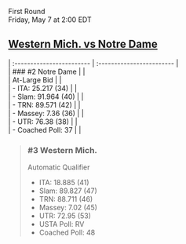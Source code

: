 First Round  
Friday, May 7 at 2:00 EDT
## [Western Mich. vs Notre Dame](https://www.ncaa.com/game/5833372) 

| :------------------------ | :------------------------ |  
| ### #2 Notre Dame         | |  
| At-Large Bid              | |  
| - ITA: 25.217 (34)        | |  
| - Slam: 91.964 (40)       | |  
| - TRN: 89.571 (42)        | |  
| - Massey: 7.36 (36)       | |  
| - UTR: 76.38 (38)         | |  
| - Coached Poll: 37        | |  

> ### #3 Western Mich.  
> Automatic Qualifier  
> - ITA: 18.885 (41)  
> - Slam: 89.827 (47)  
> - TRN: 88.711 (46)  
> - Massey: 7.02 (45)  
> - UTR: 72.95 (53)  
> - USTA Poll: RV  
> - Coached Poll: 48  